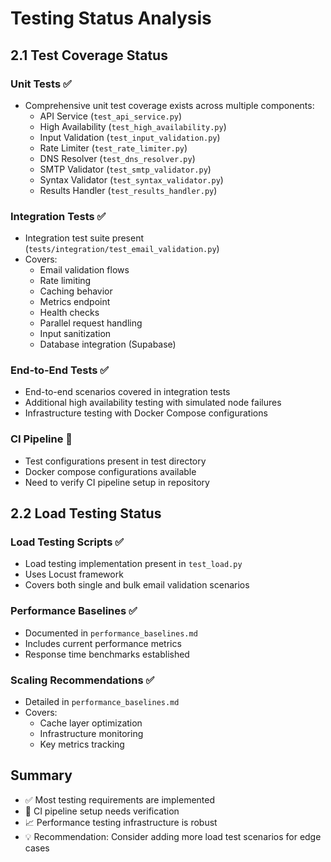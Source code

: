 # Testing Status Analysis

## 2.1 Test Coverage Status

### Unit Tests ✅
- Comprehensive unit test coverage exists across multiple components:
  - API Service (`test_api_service.py`)
  - High Availability (`test_high_availability.py`)
  - Input Validation (`test_input_validation.py`)
  - Rate Limiter (`test_rate_limiter.py`)
  - DNS Resolver (`test_dns_resolver.py`)
  - SMTP Validator (`test_smtp_validator.py`)
  - Syntax Validator (`test_syntax_validator.py`)
  - Results Handler (`test_results_handler.py`)

### Integration Tests ✅
- Integration test suite present (`tests/integration/test_email_validation.py`)
- Covers:
  - Email validation flows
  - Rate limiting
  - Caching behavior
  - Metrics endpoint
  - Health checks
  - Parallel request handling
  - Input sanitization
  - Database integration (Supabase)

### End-to-End Tests ✅
- End-to-end scenarios covered in integration tests
- Additional high availability testing with simulated node failures
- Infrastructure testing with Docker Compose configurations

### CI Pipeline 🔄
- Test configurations present in test directory
- Docker compose configurations available
- Need to verify CI pipeline setup in repository

## 2.2 Load Testing Status

### Load Testing Scripts ✅
- Load testing implementation present in `test_load.py`
- Uses Locust framework
- Covers both single and bulk email validation scenarios

### Performance Baselines ✅
- Documented in `performance_baselines.md`
- Includes current performance metrics
- Response time benchmarks established

### Scaling Recommendations ✅
- Detailed in `performance_baselines.md`
- Covers:
  - Cache layer optimization
  - Infrastructure monitoring
  - Key metrics tracking

## Summary
- ✅ Most testing requirements are implemented
- 🔄 CI pipeline setup needs verification
- 📈 Performance testing infrastructure is robust
- 💡 Recommendation: Consider adding more load test scenarios for edge cases